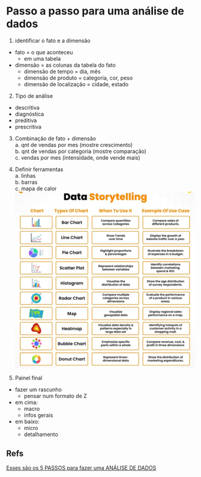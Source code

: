 # Passo a passo para uma análise de dados

1) identificar o fato e a dimensão
- fato = o que aconteceu
    - em uma tabela
- dimensão = as colunas da tabela do fato
    - dimensão de tempo =  dia, mês
    - dimensão de produto = categoria, cor, peso
    - dimensão de localização = cidade, estado

2) Tipo de análise
- descritiva
- diagnóstica
- preditiva
- prescritiva

3) Combinação de fato + dimensão\
a. qnt de vendas por mes (mostre crescimento)\
b.  qnt de vendas por categoria (mostre comparação)\
c. vendas por mes (intensidade, onde vende mais)

4) Definir ferramentas\
a. linhas\
b. barras\
c. mapa de calor\
![alt text](image.png)

5) Painel final
- fazer um rascunho
    - pensar num formato de Z
- em cima:
    - macro
    - infos gerais
- em baixo:
    - micro
    - detalhamento

## Refs

[Esses são os 5 PASSOS para fazer uma ANÁLISE DE DADOS](https://youtu.be/-zHK3e45cI8?si=TcRdGkxqApMt-i3q)

